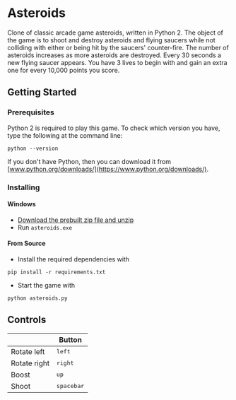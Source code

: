 
# Asteroids

Clone of classic arcade game asteroids, written in Python 2. The object of the game is to shoot and destroy asteroids and flying saucers while not colliding with either or being hit by the saucers' counter-fire. The number of asteroids increases as more asteroids are destroyed. Every 30 seconds a new flying saucer appears. You have 3 lives to begin with and gain an extra one for every 10,000 points you score.

## Getting Started

### Prerequisites

Python 2 is required to play this game. To check which version you have, type the following at the command line:
```
python --version
```
If you don't have Python, then you can download it from [www.python.org/downloads/](https://www.python.org/downloads/).

### Installing

#### Windows
- [Download the prebuilt zip file and unzip](https://github.com/marcuscaisey/Asteroids/releases/latest)
- Run `asteroids.exe`

#### From Source
- Install the required dependencies with
```
pip install -r requirements.txt
```
- Start the game with
```
python asteroids.py
```

## Controls

|            |Button             |
|------------|-------------------|
|Rotate left |<kbd>left</kbd>    |
|Rotate right|<kbd>right</kbd>   |
|Boost       |<kbd>up</kbd>      |
|Shoot       |<kbd>spacebar</kbd>|
